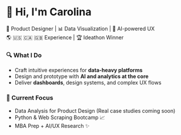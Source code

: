 # 👋 Hi, I'm Carolina

🎨 Product Designer | 📊 Data Visualization | 🤖 AI-powered UX  
🌎 🇺🇸 🇨🇦 🇬🇧 Experience | 🏆 Ideathon Winner 

### 🔍 What I Do
- Craft intuitive experiences for **data-heavy platforms**
- Design and prototype with **AI and analytics at the core**
- Deliver **dashboards**, design systems, and complex UX flows

### 🔧 Current Focus
- Data Analysis for Product Design (Real case studies coming soon)
- Python & Web Scraping Bootcamp 📈
- MBA Prep + AI/UX Research ✨


